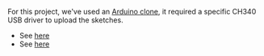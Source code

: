For this project, we've used an [Arduino clone](https://www.amazon.com/TinkerMarket-UNO-R3-Compatible-ATmega328P/dp/B07FPMZKP9/ref=sr_1_fkmr0_1?ie=UTF8&qid=1541695792&sr=8-1-fkmr0&keywords=Arduino+UNO+R3+Clone+%2B+USB+Cable+-+%28CH340+USB+Driver), it required a specific CH340 USB driver to upload the sketches.
- See [here](http://arduinoinfo.mywikis.net/wiki/HOME)
- See [here](https://sparks.gogo.co.nz/ch340.html)
